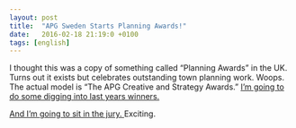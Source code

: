 ```yaml
---
layout: post
title:  "APG Sweden Starts Planning Awards!"
date:   2016-02-18 21:19:0 +0100
tags: [english]
---
```


I thought this was a copy of something called “Planning Awards” in the UK. Turns out it exists but celebrates outstanding town planning work. Woops. The actual model is “The APG Creative and Strategy Awards.”
[I’m going to do some digging into last years winners.](http://www.apg.org.uk/#!apgawards2015-winners/c22cf)

[And I’m going to sit in the jury. ](http://www.planningawards.se/)Exciting.
